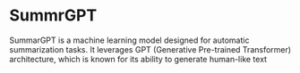 # SummrGPT
SummarGPT is a machine learning model designed for automatic summarization tasks. It leverages GPT (Generative Pre-trained Transformer) architecture, which is known for its ability to generate human-like text
